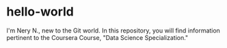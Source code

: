 # hello-world

I'm Nery N., new to the Git world.  In this repository, you will find information pertinent to the Coursera Course, "Data Science Specialization."
